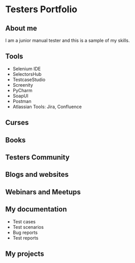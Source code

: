 # Testers Portfolio
## About me
I am a junior manual tester and this is a sample of my skills.
## Tools
+ Selenium IDE
+ SelectorsHub
+ TestcaseStudio
+ Screenity
+ PyCharm
+ SoapUI
+ Postman
+ Atlassian Tools: Jira, Confluence
## Curses
## Books
## Testers Community
## Blogs and websites
## Webinars and Meetups
## My documentation
* Test cases
* Test scenarios
* Bug reports
* Test reports
## My projects
